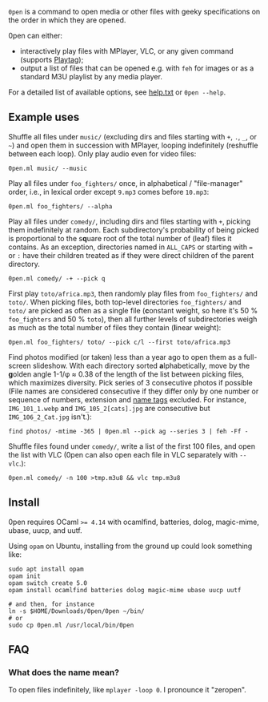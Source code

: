 `0pen` is a command to open media or other files with geeky specifications on the order in which they are opened.

0pen can either:
- interactively play files with MPlayer, VLC, or any given command (supports [Playtag](https://github.com/nahoj/playtag));
- output a list of files that can be opened e.g. with `feh` for images or as a standard M3U playlist by any media player.

For a detailed list of available options, see [help.txt](help.txt) or `0pen --help`.

## Example uses

Shuffle all files under `music/` (excluding dirs and files starting with `+`, `.`, `_`, or `~`) and open them in succession with MPlayer, looping indefinitely (reshuffle between each loop). Only play audio even for video files:

```shell
0pen.ml music/ --music
```

Play all files under `foo_fighters/` once, in alphabetical / "file-manager" order, i.e., in lexical order except `9.mp3` comes before `10.mp3`:

```shell
0pen.ml foo_fighters/ --alpha
```

Play all files under `comedy/`, including dirs and files starting with `+`, picking them indefinitely at random. Each subdirectory's probability of being picked is proportional to the s**q**uare root of the total number of (leaf) files it contains. As an exception, directories named in `ALL_CAPS` or starting with `=` or `:` have their children treated as if they were direct children of the parent directory.

```shell
0pen.ml comedy/ -+ --pick q
```

First play `toto/africa.mp3`, then randomly play files from `foo_fighters/` and `toto/`. When picking files, both top-level directories `foo_fighters/` and `toto/` are picked as often as a single file (**c**onstant weight, so here it's 50 % `foo_fighters` and 50 % `toto`), then all further levels of subdirectories weigh as much as the total number of files they contain (**l**inear weight):

```shell
0pen.ml foo_fighters/ toto/ --pick c/l --first toto/africa.mp3
```

Find photos modified (or taken) less than a year ago to open them as a full-screen slideshow. With each directory sorted **a**lphabetically, move by the **g**olden angle 1-1/φ ≈ 0.38 of the length of the list between picking files, which maximizes diversity. Pick series of 3 consecutive photos if possible (File names are considered consecutive if they differ only by one number or sequence of numbers, extension and [name tags](https://github.com/nahoj/tss) excluded. For instance, `IMG_101_1.webp` and `IMG_105_2[cats].jpg` are consecutive but `IMG_106_2_Cat.jpg` isn't.):

```shell
find photos/ -mtime -365 | 0pen.ml --pick ag --series 3 | feh -Ff -
```

Shuffle files found under `comedy/`, write a list of the first 100 files, and open the list with VLC (0pen can also open each file in VLC separately with `--vlc`.):

```shell
0pen.ml comedy/ -n 100 >tmp.m3u8 && vlc tmp.m3u8
```

## Install

0pen requires OCaml `>= 4.14` with ocamlfind, batteries, dolog, magic-mime, ubase, uucp, and uutf.

Using `opam` on Ubuntu, installing from the ground up could look something like:

```shell
sudo apt install opam
opam init
opam switch create 5.0
opam install ocamlfind batteries dolog magic-mime ubase uucp uutf

# and then, for instance
ln -s $HOME/Downloads/0pen/0pen ~/bin/
# or
sudo cp 0pen.ml /usr/local/bin/0pen
```

## FAQ
### What does the name mean?

To open files indefinitely, like `mplayer -loop 0`. I pronounce it "zeropen".
